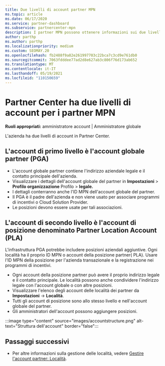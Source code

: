 ```yaml
---
title: Due livelli di account partner MPN
ms.topic: article
ms.date: 06/17/2020
ms.service: partner-dashboard
ms.subservice: partnercenter-mpn
description: I partner MPN possono ottenere informazioni sui due livelli di account in Partner Center, l'account globale del partner (PGA) e l'account della posizione partner (PLA).
author: parthp
ms.author: parthp
ms.localizationpriority: medium
ms.custom: SEOMAY.20
ms.openlocfilehash: fb2488f9a82e261997703c22bca7c3cd9e761db0
ms.sourcegitcommit: 7063fdddee77ad2d8e627ab3c806f76d173ab652
ms.translationtype: MT
ms.contentlocale: it-IT
ms.lasthandoff: 05/19/2021
ms.locfileid: "110150659"
---
```

# <a name="partner-center-has-two-levels-of-accounts-for-mpn-partners"></a>Partner Center ha due livelli di account per i partner MPN

**Ruoli appropriati:** amministratore account | Amministratore globale

L'azienda ha due livelli di account in Partner Center.

## <a name="the-top-level-account-is-the-partner-global-account-pga"></a>L'account di primo livello è l'account globale partner (PGA)

- L'account globale partner contiene l'indirizzo aziendale legale e il contatto principale dell'azienda. 
- Visualizzare i dettagli dell'account globale del partner in **Impostazioni**  >  **Profilo organizzazione** Profilo  >  **legale.**
- I dettagli conterranno anche l'ID MPN dell'account globale del partner. 
- Il PGA è il padre dell'azienda e non viene usato per associare programmi di incentivi o Cloud Solution Provider. 
- Le posizioni devono essere usate per tali associazioni.

## <a name="the-second-level-account-is-the-location-account-called-partner-location-account-pla"></a>L'account di secondo livello è l'account di posizione denominato Partner Location Account (PLA)

L'infrastruttura PGA potrebbe includere posizioni aziendali aggiuntive. Ogni località ha il proprio ID MPN o account della posizione partner( PLA). Usare l'ID MPN della posizione per l'azienda transazionale e la registrazione nei programmi di incentivi.

- Ogni account della posizione partner può avere il proprio indirizzo legale e il contatto principale. Le località possono anche condividere l'indirizzo legale con l'account globale o con altre posizioni.
- Visualizzare l'elenco degli account delle località dei partner da **Impostazioni**  ->  **Località**.
- Tutti gli account di posizione sono allo stesso livello e nell'account globale del partner.
- Gli amministratori dell'account possono aggiungere posizioni.

:::image type="content" source="images/accountstructure.png" alt-text="Struttura dell'account" border="false":::

## <a name="next-steps"></a>Passaggi successivi

- Per altre informazioni sulla gestione delle località, vedere [Gestire l'account partner: Località](manage-locations.md).

